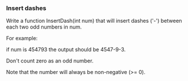 ### Insert dashes

Write a function InsertDash(int num) that will insert dashes ('-') between each two odd numbers in num. 

For example: 

if num is 454793 the output should be 4547-9-3. 

Don't count zero as an odd number.

Note that the number will always be non-negative (>= 0).


